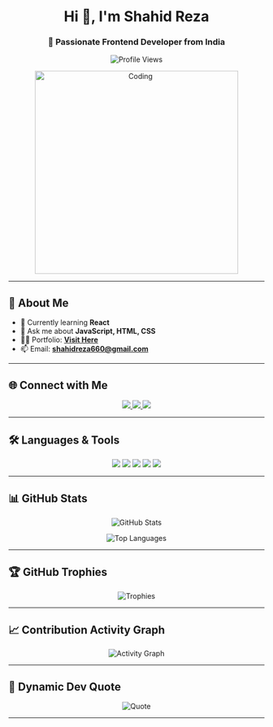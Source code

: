 <h1 align="center">Hi 👋, I'm Shahid Reza</h1>
<h3 align="center">🚀 Passionate Frontend Developer from India</h3>

<p align="center">
  <img src="https://komarev.com/ghpvc/?username=shahidreza5542&label=Profile%20Views&color=0e75b6&style=flat" alt="Profile Views" />
</p>

<p align="center">
  <img src="https://media.giphy.com/media/qgQUggAC3Pfv687qPC/giphy.gif" alt="Coding" width="400" />
</p>

---

## 🧠 About Me  
- 🌱 Currently learning **React**  
- 💬 Ask me about **JavaScript, HTML, CSS**  
- 👨‍💻 Portfolio: [**Visit Here**](https://shahid-portfolioo.netlify.app/)  
- 📫 Email: **shahidreza660@gmail.com**  

---

## 🌐 Connect with Me
<p align="center">
  <a href="https://www.linkedin.com/in/shahid-reza-4512b7344/" target="_blank">
    <img src="https://img.shields.io/badge/-LinkedIn-0077B5?style=for-the-badge&logo=linkedin&logoColor=white" />
  </a>
  <a href="https://instagram.com/webloom.xyz" target="_blank">
    <img src="https://img.shields.io/badge/-Instagram-E4405F?style=for-the-badge&logo=instagram&logoColor=white" />
  </a>
  <a href="mailto:shahidreza660@gmail.com" target="_blank">
    <img src="https://img.shields.io/badge/-Gmail-D14836?style=for-the-badge&logo=gmail&logoColor=white" />
  </a>
</p>

---

## 🛠️ Languages & Tools
<p align="center">
  <img src="https://img.shields.io/badge/HTML5-E34F26?style=for-the-badge&logo=html5&logoColor=white" />
  <img src="https://img.shields.io/badge/CSS3-1572B6?style=for-the-badge&logo=css3&logoColor=white" />
  <img src="https://img.shields.io/badge/JavaScript-F7DF1E?style=for-the-badge&logo=javascript&logoColor=black" />
  <img src="https://img.shields.io/badge/Linux-FCC624?style=for-the-badge&logo=linux&logoColor=black" />
  <img src="https://img.shields.io/badge/React-61DAFB?style=for-the-badge&logo=react&logoColor=black" />
</p>

---

## 📊 GitHub Stats  
<p align="center">
  <img src="https://github-readme-stats.vercel.app/api?username=shahidreza5542&show_icons=true&theme=tokyonight&count_private=true&hide_border=true" alt="GitHub Stats" />
</p>

<p align="center">
  <img src="https://github-readme-stats.vercel.app/api/top-langs/?username=shahidreza5542&layout=compact&theme=tokyonight&hide_border=true" alt="Top Languages" />
</p>

---

## 🏆 GitHub Trophies
<p align="center">
  <img src="https://github-profile-trophy.vercel.app/?username=shahidreza5542&theme=tokyonight&no-frame=true&row=1&column=6" alt="Trophies" />
</p>

---

## 📈 Contribution Activity Graph
<p align="center">
  <img src="https://github-readme-activity-graph.vercel.app/graph?username=shahidreza5542&theme=tokyo-night&hide_border=true" alt="Activity Graph" />
</p>

---

## 💬 Dynamic Dev Quote
<p align="center">
  <img src="https://quotes-github-readme.vercel.app/api?type=horizontal&theme=tokyonight" alt="Quote" />
</p>

---

